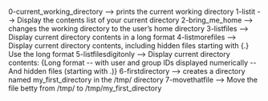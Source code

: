 0-current_working_directory --> prints the current working directory
1-listit --> Display the contents list of your current directory
2-bring_me_home --> changes the working directory to the user’s home directory
3-listfiles --> Display current directory contents in a long format
4-listmorefiles --> Display current directory contents, including hidden files starting with {.} Use the long format
5-listfilesdigitonly --> Display current directory contents: {Long format -- with user and group IDs displayed numerically -- And hidden files (starting with .)}
6-firstdirectory --> creates a directory named my_first_directory in the /tmp/ directory
7-movethatfile --> Move the file betty from /tmp/ to /tmp/my_first_directory
